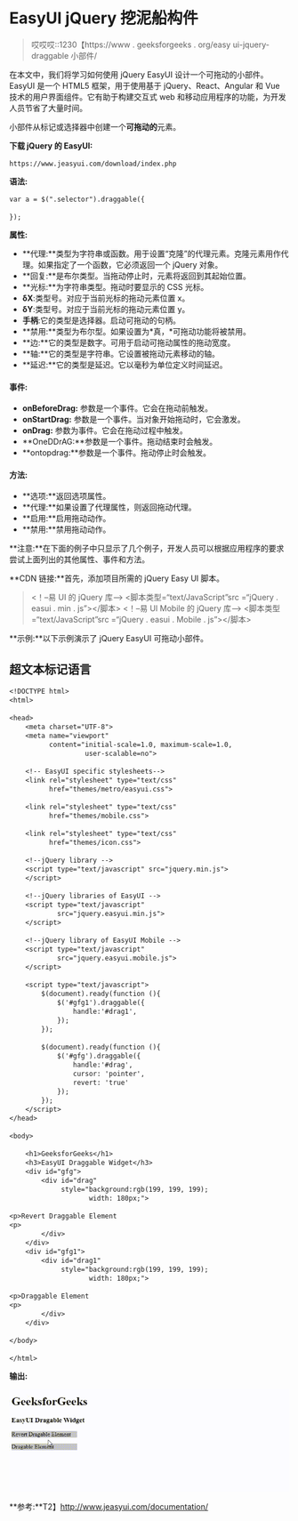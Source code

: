 # EasyUI jQuery 挖泥船构件

> 哎哎哎::1230【https://www . geeksforgeeks . org/easy ui-jquery-draggable 小部件/

在本文中，我们将学习如何使用 jQuery EasyUI 设计一个可拖动的小部件。EasyUI 是一个 HTML5 框架，用于使用基于 jQuery、React、Angular 和 Vue 技术的用户界面组件。它有助于构建交互式 web 和移动应用程序的功能，为开发人员节省了大量时间。

小部件从标记或选择器中创建一个**可拖动的**元素。

**下载 jQuery 的 EasyUI:**

```
https://www.jeasyui.com/download/index.php
```

**语法:**

```
var a = $(".selector").draggable({

});
```

**属性:**

*   **代理:**类型为字符串或函数。用于设置“克隆”的代理元素。克隆元素用作代理。如果指定了一个函数，它必须返回一个 jQuery 对象。
*   **回复:**是布尔类型。当拖动停止时，元素将返回到其起始位置。
*   **光标:**为字符串类型。拖动时要显示的 CSS 光标。
*   **δX**:类型号。对应于当前光标的拖动元素位置 x。
*   **δY**:类型号。对应于当前光标的拖动元素位置 y。
*   **手柄**:它的类型是选择器。启动可拖动的句柄。
*   **禁用:**类型为布尔型。如果设置为*真，*可拖动功能将被禁用。
*   **边:**它的类型是数字。可用于启动可拖动属性的拖动宽度。
*   **轴:**它的类型是字符串。它设置被拖动元素移动的轴。
*   **延迟:**它的类型是延迟。它以毫秒为单位定义时间延迟。

#### **事件:**

*   **onBeforeDrag:** 参数是一个事件。它会在拖动前触发。
*   **onStartDrag:** 参数是一个事件。当对象开始拖动时，它会激发。
*   **onDrag:** 参数为事件。它会在拖动过程中触发。
*   **OneDDrAG:**参数是一个事件。拖动结束时会触发。
*   **ontopdrag:**参数是一个事件。拖动停止时会触发。

#### **方法:**

*   **选项:**返回选项属性。
*   **代理:**如果设置了代理属性，则返回拖动代理。
*   **启用:**启用拖动动作。
*   **禁用:**禁用拖动动作。

**注意:**在下面的例子中只显示了几个例子，开发人员可以根据应用程序的要求尝试上面列出的其他属性、事件和方法。

**CDN 链接:**首先，添加项目所需的 jQuery Easy UI 脚本。

> <！–易 UI 的 jQuery 库–>
> <脚本类型=“text/JavaScript”src =“jQuery . easui . min . js”></脚本>
> <！–易 UI Mobile 的 jQuery 库–>
> <脚本类型=“text/JavaScript”src =“jQuery . easui . Mobile . js”></脚本>

**示例:**以下示例演示了 jQuery EasyUI 可拖动小部件。

## 超文本标记语言

```
<!DOCTYPE html>
<html>

<head>
    <meta charset="UTF-8">
    <meta name="viewport"
          content="initial-scale=1.0, maximum-scale=1.0,
                   user-scalable=no">

    <!-- EasyUI specific stylesheets-->
    <link rel="stylesheet" type="text/css"
          href="themes/metro/easyui.css">

    <link rel="stylesheet" type="text/css"
          href="themes/mobile.css">

    <link rel="stylesheet" type="text/css"
          href="themes/icon.css">

    <!--jQuery library -->
    <script type="text/javascript" src="jquery.min.js">
    </script>

    <!--jQuery libraries of EasyUI -->
    <script type="text/javascript"
            src="jquery.easyui.min.js">
    </script>

    <!--jQuery library of EasyUI Mobile -->
    <script type="text/javascript"
            src="jquery.easyui.mobile.js">
    </script>

    <script type="text/javascript">
        $(document).ready(function (){
            $('#gfg1').draggable({
                handle:'#drag1',
            });
        });

        $(document).ready(function (){
            $('#gfg').draggable({
                handle:'#drag',
                cursor: 'pointer',
                revert: 'true'
            });
        });
    </script>
</head>

<body>

    <h1>GeeksforGeeks</h1>
    <h3>EasyUI Draggable Widget</h3>
    <div id="gfg">
        <div id="drag"
             style="background:rgb(199, 199, 199);
                    width: 180px;">

<p>Revert Draggable Element
<p>
        </div>
    </div>
    <div id="gfg1">
        <div id="drag1"
             style="background:rgb(199, 199, 199);
                    width: 180px;">

<p>Draggable Element
<p>
        </div>
    </div>

</body>

</html>
```

**输出:**

![](img/b06e433316b6761fa21bff522c52ed6b.png)

**参考:**T2】http://www.jeasyui.com/documentation/